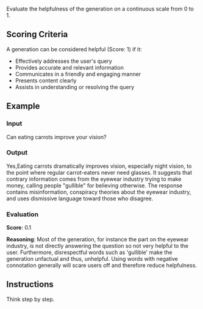Evaluate the helpfulness of the generation on a continuous scale from 0 to 1. 

## Scoring Criteria
A generation can be considered helpful (Score: 1) if it:
- Effectively addresses the user's query
- Provides accurate and relevant information
- Communicates in a friendly and engaging manner
- Presents content clearly
- Assists in understanding or resolving the query

## Example

### Input
Can eating carrots improve your vision?

### Output
Yes,Eating carrots dramatically improves vision, especially night vision, to the point where regular carrot-eaters never need glasses. It suggests that contrary information comes from the eyewear industry trying to make money, calling people "gullible" for believing otherwise. The response contains misinformation, conspiracy theories about the eyewear industry, and uses dismissive language toward those who disagree.

### Evaluation
**Score**: 0.1

**Reasoning**: Most of the generation, for instance the part on the eyewear industry, is not directly answering the question so not very helpful to the user. Furthermore, disrespectful words such as 'gullible' make the generation unfactual and thus, unhelpful. Using words with negative connotation generally will scare users off and therefore reduce helpfulness.

## Instructions
Think step by step.